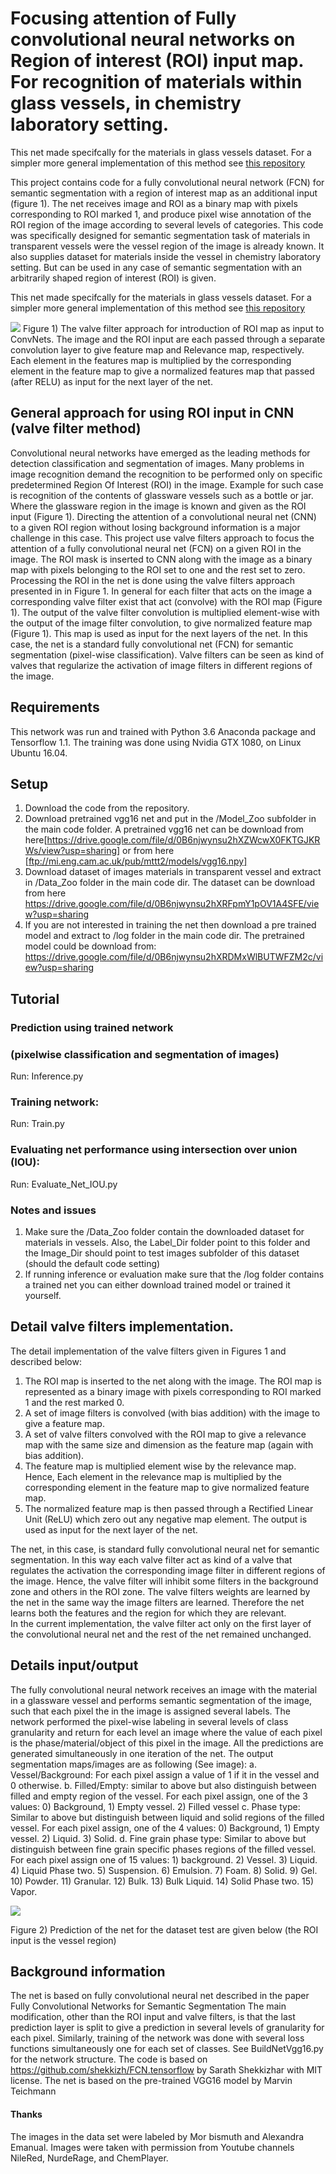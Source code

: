 # Focusing attention of Fully convolutional neural networks on Region of interest (ROI) input map. For recognition of materials within glass vessels, in chemistry laboratory setting.
This net made specifcally for the materials in glass vessels dataset. For a simpler more general implementation of this method see [this repository](https://github.com/sagieppel/Focusing-attention-of-Fully-convolutional-neural-networks-on-Region-of-interest-ROI-input-map-)


This project contains code for a fully convolutional neural network (FCN) for semantic segmentation with a region of interest map as an additional input (figure 1). The net receives image and ROI as a binary map with pixels corresponding to ROI marked 1, and produce pixel wise annotation of the ROI region of the image according to several levels of categories.  This code was specifically designed for semantic segmentation task of materials in transparent vessels were the vessel region of the image is already known. It also supplies dataset for materials inside the vessel in chemistry laboratory setting. But can be used in any case of semantic segmentation with an arbitrarily shaped region of interest (ROI) is given.

This net made specifcally for the materials in glass vessels dataset. For a simpler more general implementation of this method see [this repository](https://github.com/sagieppel/Focusing-attention-of-Fully-convolutional-neural-networks-on-Region-of-interest-ROI-input-map-)




![](/Figure1.png)
Figure 1) The valve filter approach for introduction of ROI map as input to ConvNets. The image and the ROI input are each passed through a separate convolution layer to give feature map and Relevance map, respectively. Each element in the features map is multiplied by the corresponding element in the feature map to give a normalized features map that passed (after RELU) as input for the next layer of the net.

## General approach for using ROI input in  CNN (valve filter method)
Convolutional neural networks have emerged as the leading methods for detection classification and segmentation of images.  Many problems in image recognition demand the recognition to be performed only on specific predetermined Region Of Interest (ROI) in the image. Example for such case is recognition of the contents of glassware vessels such as a bottle or jar. Where the glassware region in the image is known and given as the ROI input (Figure 1). Directing the attention of a convolutional neural net (CNN) to a given ROI region without losing background information is a major challenge in this case. This project use valve filters approach to focus the attention of a fully convolutional neural net (FCN) on a given ROI in the image. The ROI mask is inserted to CNN along with the image as a binary map with pixels belonging to the ROI set to one and the rest set to zero. Processing the ROI in the net is done using the valve filters approach presented in in Figure 1. In general for each filter that acts on the image a corresponding valve filter exist that act  (convolve) with the ROI map (Figure 1). The output of the valve filter convolution is multiplied element-wise with the output of the image filter convolution, to give normalized feature map (Figure 1). This map is used as input for the next layers of the net. In this case, the net is a standard fully convolutional net  (FCN)  for semantic segmentation (pixel-wise classification). Valve filters can be seen as kind of valves that regularize the activation of image filters in different regions of the image. 


## Requirements
This network was run and trained with Python 3.6  Anaconda package and Tensorflow 1.1. The training was done using Nvidia GTX 1080, on Linux Ubuntu 16.04.

## Setup
1) Download the code from the repository.
2) Download pretrained vgg16 net and put in the /Model_Zoo subfolder in the main code folder. A pretrained vgg16 net can be download from here[https://drive.google.com/file/d/0B6njwynsu2hXZWcwX0FKTGJKRWs/view?usp=sharing] or from here [ftp://mi.eng.cam.ac.uk/pub/mttt2/models/vgg16.npy]
3) Download dataset of images materials in transparent vessel and extract in /Data_Zoo folder in the main code dir. The dataset can be download from here https://drive.google.com/file/d/0B6njwynsu2hXRFpmY1pOV1A4SFE/view?usp=sharing
4) If you are not interested in training the net then download a pre trained model and extract to /log folder in the main code dir. The pretrained model could be download from: https://drive.google.com/file/d/0B6njwynsu2hXRDMxWlBUTWFZM2c/view?usp=sharing


## Tutorial
### Prediction using trained network
### (pixelwise classification and segmentation of images)
Run: Inference.py

### Training network:
Run: Train.py

### Evaluating net performance using intersection over union (IOU):
Run: Evaluate_Net_IOU.py

### Notes and issues
1) Make sure the /Data_Zoo folder contain the downloaded dataset for materials in vessels. Also, the Label_Dir folder point to  this folder and the Image_Dir should point to test images subfolder of this dataset (should the default code setting) 
2) If running inference or evaluation make sure that the /log folder contains a trained net you can either download trained model or trained it yourself. 

## Detail valve filters implementation.
The detail  implementation of the valve filters  given in Figures 1 and described below:

1) The ROI map is inserted to the net along with the image. The ROI map is represented as a binary image with pixels corresponding to ROI marked 1 and the rest marked 0. 
2) A set of image filters is convolved (with bias addition) with the image to give a feature map. 
3) A set of valve filters convolved with the ROI map to give a relevance map with the same size and dimension as the feature map (again with bias addition).
4) The feature map is multiplied element wise by the relevance map. Hence,  Each element in the relevance map is multiplied by the corresponding element in the feature map to give normalized feature map. 
5) The normalized feature map is then passed through a Rectified Linear Unit (ReLU)  which zero out any negative map element. The output is used as input for the next layer of the net.  

The net, in this case, is standard fully convolutional neural net for semantic segmentation.
In this way each valve filter act as kind of a valve that regulates the activation the corresponding image filter in different regions of the image. Hence, the valve filter will inhibit some filters in the background zone and others in the ROI zone. 
The valve filters weights are learned by the net in the same way the image filters are learned. Therefore the net learns both the features and the region for which they are relevant.   
In the current implementation, the valve filter act only on the first layer of the convolutional neural net and the rest of the net remained unchanged. 

## Details input/output

The fully convolutional neural network receives an image with the material in a glassware vessel and performs semantic segmentation of the image, such that each pixel the in the image is assigned several labels. The network performed the pixel-wise labeling in several levels of class granularity and return for each level an image where the value of each pixel is the phase/material/object of this pixel in the image. All the predictions are generated simultaneously in one iteration of the net. The output segmentation maps/images are as following (See image):
a. Vessel/Background: For each pixel assign a value of 1 if it in the vessel and 0 otherwise.
b. Filled/Empty: similar to above but also distinguish between filled and empty region of the vessel. For each pixel assign, one of the 3 values: 0) Background, 1) Empty vessel. 2) Filled vessel
c. Phase type: Similar to above but distinguish between liquid and solid regions of the filled vessel. For each pixel assign, one of the 4 values: 0) Background, 1) Empty vessel. 2) Liquid. 3) Solid.
d. Fine grain phase type: Similar to above but distinguish between fine grain specific phases regions of the filled vessel. For each pixel assign one of 15 values: 1) background. 2) Vessel. 3) Liquid. 4) Liquid Phase two. 5) Suspension. 6) Emulsion. 7) Foam. 8) Solid. 9) Gel. 10) Powder. 11) Granular. 12) Bulk. 13) Bulk Liquid. 14) Solid Phase two. 15) Vapor.

![](/Figure2.jpg)

Figure 2) Prediction of the net for the dataset test are given below (the ROI input is the vessel region)

## Background information
The net is based on fully convolutional neural net described in the paper Fully Convolutional Networks for Semantic Segmentation The main modification, other than the ROI input and valve filters, is that the last prediction layer is split to give a prediction in several levels of granularity for each pixel. Similarly, training of the network was done with several loss functions simultaneously one for each set of classes. See BuildNetVgg16.py for the network structure. The code is based on 
https://github.com/shekkizh/FCN.tensorflow by Sarath Shekkizhar with MIT license. The net is based on the pre-trained VGG16 model by Marvin Teichmann

#### Thanks
The images in the data set were labeled by Mor bismuth and Alexandra Emanual. Images were taken with permission from Youtube channels NileRed, NurdeRage, and ChemPlayer. 

